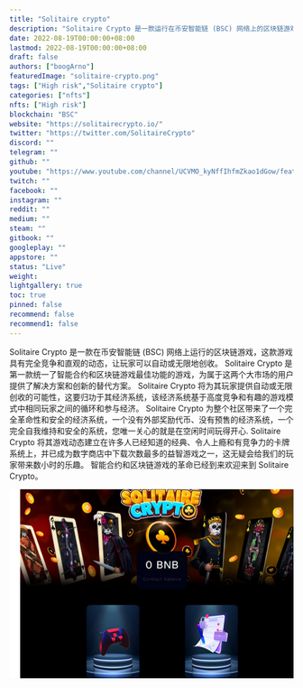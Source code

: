 ```yaml
---
title: "Solitaire crypto"
description: "Solitaire Crypto 是一款运行在币安智能链 (BSC) 网络上的区块链游戏，这款游戏具有完全竞争和直观的动态，赋予其"
date: 2022-08-19T00:00:00+08:00
lastmod: 2022-08-19T00:00:00+08:00
draft: false
authors: ["boogArno"]
featuredImage: "solitaire-crypto.png"
tags: ["High risk","Solitaire crypto"]
categories: ["nfts"]
nfts: ["High risk"]
blockchain: "BSC"
website: "https://solitairecrypto.io/"
twitter: "https://twitter.com/SolitaireCrypto"
discord: ""
telegram: ""
github: ""
youtube: "https://www.youtube.com/channel/UCVMO_kyNffIhfmZkao1dGow/featured"
twitch: ""
facebook: ""
instagram: ""
reddit: ""
medium: ""
steam: ""
gitbook: ""
googleplay: ""
appstore: ""
status: "Live"
weight: 
lightgallery: true
toc: true
pinned: false
recommend: false
recommend1: false
---
```

Solitaire Crypto 是一款在币安智能链 (BSC) 网络上运行的区块链游戏，这款游戏具有完全竞争和直观的动态，让玩家可以自动或无限地创收。
Solitaire Crypto 是第一款统一了智能合约和区块链游戏最佳功能的游戏，为属于这两个大市场的用户提供了解决方案和创新的替代方案。
Solitaire Crypto 将为其玩家提供自动或无限创收的可能性，这要归功于其经济系统，该经济系统基于高度竞争和有趣的游戏模式中相同玩家之间的循环和参与经济。
Solitaire Crypto 为整个社区带来了一个完全革命性和安全的经济系统，一个没有外部奖励代币、没有预售的经济系统，一个完全自我维持和安全的系统，您唯一关心的就是在空闲时间玩得开心.
Solitaire Crypto 将其游戏动态建立在许多人已经知道的经典、令人上瘾和有竞争力的卡牌系统上，并已成为数字商店中下载次数最多的益智游戏之一，这无疑会给我们的玩家带来数小时的乐趣。
智能合约和区块链游戏的革命已经到来欢迎来到 Solitaire Crypto。

![solitairecrypto-dapp-games-bsc-image1_110acd3469eaffdde76131d5fa003879](solitairecrypto-dapp-games-bsc-image1_110acd3469eaffdde76131d5fa003879.png)

